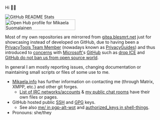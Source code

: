 Hi 👋🏻

![GitHub README Stats](https://github-readme-stats.vercel.app/api?username=Mikaela&count_private=true&show_icons=true&theme=cobalt)
<br/> <a target="_blank" href="https://www.openhub.net/accounts/Mikaela?ref=sample"><img alt='Open Hub profile for Mikaela Suomalainen' border='0' height='35' src='https://www.openhub.net/accounts/Mikaela/widgets/account_detailed?format=gif&amp;ref=sample' width='230'>
</a>

Most of my own repositories are mirrorred from [gitea.blesmrt.net](https://gitea.blesmrt.net/mikaela?tab=activity)
just for showcasing instead of developed on GitHub, due to having been a [PrivacyTools Team Member](https://web.archive.org/web/20210922131757/https://privacytools.io/about/)
(nowadays known as [PrivacyGuides](https://privacyguides.org/)) and thus introduced to [concerns](https://github.com/privacytools/privacytools.io/issues/763) with [Microsoft'](https://github.com/privacytools/privacytools.io/issues/843)s [GitHub](https://github.com/privacytools/privacytools.io/issues/1062) such as [drop ICE](https://github.com/selfagency/microsoft-drop-ice)
and [GitHub do not ban us from open source world](https://github.com/1995parham/github-do-not-ban-us).

In general I am mostly reporting issues, changing documentation or maintaining
small scripts or files of some use to me.

* [Mikaela.info](https://mikaela.info/) has further information on contacting me
  (through Matrix, XMPP, etc.) and other git forges.
  * [List of IRC networks/accounts](https://mikaela.info/txt/irc.txt) & [my public chat rooms](https://mikaela.info/discuss)
    have their own files or pages.
* GitHub hosted public [SSH](https://github.com/Mikaela.keys) and [GPG](https://github.com/Mikaela.gpg) keys.
  * See also [me/ in pgp-alt-wot](https://github.com/Mikaela/pgp-alt-wot/tree/master/me) and [authorized_keys in shell-things](https://github.com/Mikaela/shell-things/blob/master/.mikaela/keys/authorized_keys).
* Pronouns: she/they
